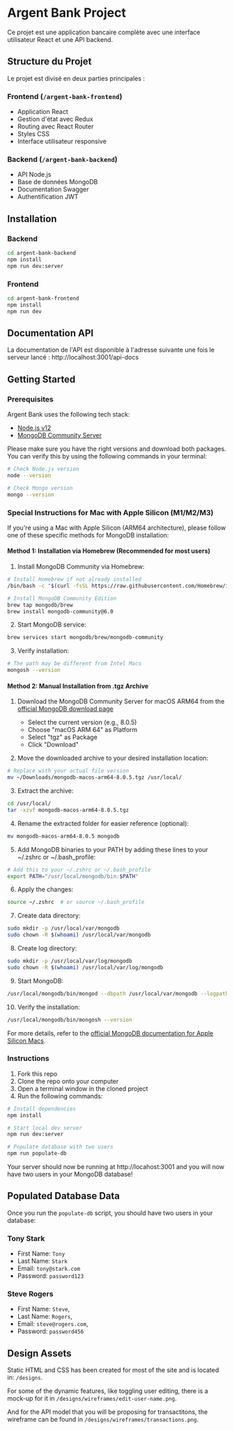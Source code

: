 # Argent Bank Project

Ce projet est une application bancaire complète avec une interface utilisateur React et une API backend.

## Structure du Projet

Le projet est divisé en deux parties principales :

### Frontend (`/argent-bank-frontend`)

- Application React
- Gestion d'état avec Redux
- Routing avec React Router
- Styles CSS
- Interface utilisateur responsive

### Backend (`/argent-bank-backend`)

- API Node.js
- Base de données MongoDB
- Documentation Swagger
- Authentification JWT

## Installation

### Backend

```bash
cd argent-bank-backend
npm install
npm run dev:server
```

### Frontend

```bash
cd argent-bank-frontend
npm install
npm run dev
```

## Documentation API

La documentation de l'API est disponible à l'adresse suivante une fois le serveur lancé :
http://localhost:3001/api-docs

## Getting Started

### Prerequisites

Argent Bank uses the following tech stack:

- [Node.js v12](https://nodejs.org/en/)
- [MongoDB Community Server](https://www.mongodb.com/try/download/community)

Please make sure you have the right versions and download both packages. You can verify this by using the following commands in your terminal:

```bash
# Check Node.js version
node --version

# Check Mongo version
mongo --version
```

### Special Instructions for Mac with Apple Silicon (M1/M2/M3)

If you're using a Mac with Apple Silicon (ARM64 architecture), please follow one of these specific methods for MongoDB installation:

#### Method 1: Installation via Homebrew (Recommended for most users)

1. Install MongoDB Community via Homebrew:

```bash
# Install Homebrew if not already installed
/bin/bash -c "$(curl -fsSL https://raw.githubusercontent.com/Homebrew/install/HEAD/install.sh)"

# Install MongoDB Community Edition
brew tap mongodb/brew
brew install mongodb-community@6.0
```

2. Start MongoDB service:

```bash
brew services start mongodb/brew/mongodb-community
```

3. Verify installation:

```bash
# The path may be different from Intel Macs
mongosh --version
```

#### Method 2: Manual Installation from .tgz Archive

1. Download the MongoDB Community Server for macOS ARM64 from the [official MongoDB download page](https://www.mongodb.com/try/download/community)

   - Select the current version (e.g., 8.0.5)
   - Choose "macOS ARM 64" as Platform
   - Select "tgz" as Package
   - Click "Download"

2. Move the downloaded archive to your desired installation location:

```bash
# Replace with your actual file version
mv ~/Downloads/mongodb-macos-arm64-8.0.5.tgz /usr/local/
```

3. Extract the archive:

```bash
cd /usr/local/
tar -xzvf mongodb-macos-arm64-8.0.5.tgz
```

4. Rename the extracted folder for easier reference (optional):

```bash
mv mongodb-macos-arm64-8.0.5 mongodb
```

5. Add MongoDB binaries to your PATH by adding these lines to your ~/.zshrc or ~/.bash_profile:

```bash
# Add this to your ~/.zshrc or ~/.bash_profile
export PATH="/usr/local/mongodb/bin:$PATH"
```

6. Apply the changes:

```bash
source ~/.zshrc  # or source ~/.bash_profile
```

7. Create data directory:

```bash
sudo mkdir -p /usr/local/var/mongodb
sudo chown -R $(whoami) /usr/local/var/mongodb
```

8. Create log directory:

```bash
sudo mkdir -p /usr/local/var/log/mongodb
sudo chown -R $(whoami) /usr/local/var/log/mongodb
```

9. Start MongoDB:

```bash
/usr/local/mongodb/bin/mongod --dbpath /usr/local/var/mongodb --logpath /usr/local/var/log/mongodb/mongo.log --fork
```

10. Verify the installation:

```bash
/usr/local/mongodb/bin/mongosh --version
```

For more details, refer to the [official MongoDB documentation for Apple Silicon Macs](https://www.mongodb.com/docs/manual/tutorial/install-mongodb-on-os-x-apple-silicon/).

### Instructions

1. Fork this repo
1. Clone the repo onto your computer
1. Open a terminal window in the cloned project
1. Run the following commands:

```bash
# Install dependencies
npm install

# Start local dev server
npm run dev:server

# Populate database with two users
npm run populate-db
```

Your server should now be running at http://locahost:3001 and you will now have two users in your MongoDB database!

## Populated Database Data

Once you run the `populate-db` script, you should have two users in your database:

### Tony Stark

- First Name: `Tony`
- Last Name: `Stark`
- Email: `tony@stark.com`
- Password: `password123`

### Steve Rogers

- First Name: `Steve`,
- Last Name: `Rogers`,
- Email: `steve@rogers.com`,
- Password: `password456`

## Design Assets

Static HTML and CSS has been created for most of the site and is located in: `/designs`.

For some of the dynamic features, like toggling user editing, there is a mock-up for it in `/designs/wireframes/edit-user-name.png`.

And for the API model that you will be proposing for transactitons, the wireframe can be found in `/designs/wireframes/transactions.png`.
